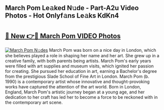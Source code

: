 ## March Pom Le𝚊ked N𝚞de - Part-A2u Video Photos - Hot Onlyf𝚊ns Le𝚊ks KdKn4

# <h2><a href="http://ac4569.deff.icu/?id=March+Pom">🔗 New 👉🔴 March Pom VIDEO Photos</a></h2>

[![March Pom N𝚞des](https://i.imgur.com/rIISA9y.gif)](http://ac4569.deff.icu/?id=March+Pom)
March Pom was born on a nice day in London, which she believes played a role in shaping her name and her art. She grew up in a creative family, with both parents being artists. March Pom's early years were filled with art supplies and museum visits, which ignited her passion for creating. She pursued her education in art, earning a Bachelor's degree from the prestigious Slade School of Fine Art in London. March Pom (b. 1990) is a contemporary artist whose innovative and thought-provoking works have captured the attention of the art world. Born in London, England, March Pom's artistic journey began at a young age, and her dedication to her craft has led her to become a force to be reckoned with in the contemporary art scene.
